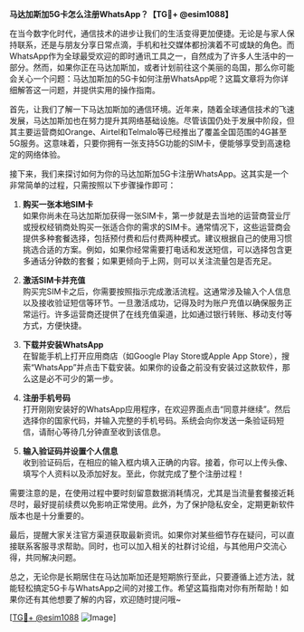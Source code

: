 **马达加斯加5G卡怎么注册WhatsApp？【TG💪+ @esim1088】**

在当今数字化时代，通信技术的进步让我们的生活变得更加便捷。无论是与家人保持联系，还是与朋友分享日常点滴，手机和社交媒体都扮演着不可或缺的角色。而WhatsApp作为全球最受欢迎的即时通讯工具之一，自然成为了许多人生活中的一部分。然而，如果你正在马达加斯加，或者计划前往这个美丽的岛国，那么你可能会关心一个问题：马达加斯加的5G卡如何注册WhatsApp呢？这篇文章将为你详细解答这一问题，并提供实用的操作指南。

首先，让我们了解一下马达加斯加的通信环境。近年来，随着全球通信技术的飞速发展，马达加斯加也在努力提升其网络基础设施。尽管该国仍处于发展中阶段，但其主要运营商如Orange、Airtel和Telmalo等已经推出了覆盖全国范围的4G甚至5G服务。这意味着，只要你拥有一张支持5G功能的SIM卡，便能够享受到高速稳定的网络体验。

接下来，我们来探讨如何为你的马达加斯加5G卡注册WhatsApp。这其实是一个非常简单的过程，只需按照以下步骤操作即可：

1. **购买一张本地SIM卡**  
   如果你尚未在马达加斯加获得一张SIM卡，第一步就是去当地的运营商营业厅或授权经销商处购买一张适合你的需求的SIM卡。通常情况下，这些运营商会提供多种套餐选择，包括预付费和后付费两种模式。建议根据自己的使用习惯挑选合适的方案。例如，如果你经常需要打电话和发送短信，可以选择包含更多通话分钟数的套餐；如果更倾向于上网，则可以关注流量包是否充足。

2. **激活SIM卡并充值**  
   购买完SIM卡之后，你需要按照指示完成激活流程。这通常涉及输入个人信息以及接收验证短信等环节。一旦激活成功，记得及时为账户充值以确保服务正常运行。许多运营商还提供了在线充值渠道，比如通过银行转账、移动支付等方式，方便快捷。

3. **下载并安装WhatsApp**  
   在智能手机上打开应用商店（如Google Play Store或Apple App Store），搜索“WhatsApp”并点击下载安装。如果你的设备之前没有安装过这款软件，那么这是必不可少的第一步。

4. **注册手机号码**  
   打开刚刚安装好的WhatsApp应用程序，在欢迎界面点击“同意并继续”。然后选择你的国家代码，并输入完整的手机号码。系统会向你发送一条验证码短信，请耐心等待几分钟直至收到该信息。

5. **输入验证码并设置个人信息**  
   收到验证码后，在相应的输入框内填入正确的内容。接着，你可以上传头像、填写个人资料以及添加好友。至此，你就完成了整个注册过程！

需要注意的是，在使用过程中要时刻留意数据消耗情况，尤其是当流量套餐接近耗尽时，最好提前续费以免影响正常使用。此外，为了保护隐私安全，定期更新软件版本也是十分重要的。

最后，提醒大家关注官方渠道获取最新资讯。如果你对某些细节存在疑问，可以直接联系客服寻求帮助。同时，也可以加入相关的社群讨论组，与其他用户交流心得，共同解决问题。

总之，无论你是长期居住在马达加斯加还是短期旅行至此，只要遵循上述方法，就能轻松搞定5G卡与WhatsApp之间的对接工作。希望这篇指南对你有所帮助！如果你还有其他想要了解的内容，欢迎随时提问哦~

[[TG💪+ @esim1088](https://t.me/s/esim1088) ![Image](https://i.postimg.cc/4NQfJmqS/Snipaste-2025-05-13-00-14-12.png)]
